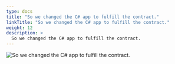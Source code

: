 ```yaml
---
type: docs
title: "So we changed the C# app to fulfill the contract."
linkTitle: "So we changed the C# app to fulfill the contract."
weight: 12
description: >
  So we changed the C# app to fulfill the contract.
---
```


![So we changed the C# app to fulfill the contract.](/images/bootcamp-slides/pact-dapr-demo/Slide12.PNG)
